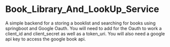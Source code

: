 # Book_Library_And_LookUp_Service
A simple backend for a storing a booklist and searching for books using springboot and Google Oauth.
You will need to add for the Oauth to work a client_id and client_secret as well as a token_uri.
You will also need a google api key to access the google book api.
